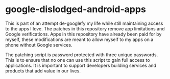 # google-dislodged-android-apps
This is part of an attempt de-googlefy my life while still maintaining access to the apps I love. The patches in this repository  remove app limitations and Google verifications. Apps in this repository have already been paid for by myself, these modifications are meant to allow myself to my apps on a phone without Google services. 

The patching script is password protected with three unique passwords. This is to ensure that no one can use this script to gain full access to applications. It is important to support developers building services and products that add value in our lives.
